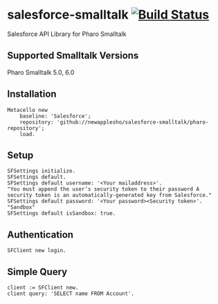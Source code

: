# salesforce-smalltalk [![Build Status](https://travis-ci.org/newapplesho/salesforce-smalltalk.svg?branch=master)](https://travis-ci.org/newapplesho/salesforce-smalltalk)
Salesforce API Library for Pharo Smalltalk

## Supported Smalltalk Versions

Pharo Smalltalk 5.0, 6.0

## Installation

```smalltalk
Metacello new
    baseline: 'Salesforce';
    repository: 'github://newapplesho/salesforce-smalltalk/pharo-repository';
    load.
```

## Setup

```smalltalk
SFSettings initialize.SFSettings default.SFSettings default username: '<Your mailaddress>'.
"You must append the user’s security token to their password A security token is an automatically-generated key from Salesforce."SFSettings default password: '<Your password><Security token>'.
"Sandbox"SFSettings default isSandbox: true.
```


## Authentication

```smalltalk
SFClient new login.
```

## Simple Query

```smalltalk
client := SFClient new.client query: 'SELECT name FROM Account'.
```